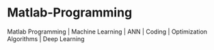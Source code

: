 # Matlab-Programming
Matlab Programming | Machine Learning | ANN | Coding | Optimization Algorithms | Deep Learning
